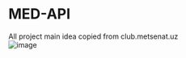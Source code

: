 # MED-API
All project main idea copied from club.metsenat.uz  
![image](https://user-images.githubusercontent.com/79727432/209665488-89aaf68d-010b-453b-8c10-9f6f49d82cef.png)

